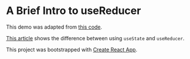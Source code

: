 # A Brief Intro to useReducer

This demo was adapted from [this code](https://codesandbox.io/s/github/the-road-to-learn-react/hacker-stories/tree/2021/React-Impossible-States?file=/src/App.js).

[This article](https://stately.ai/blog/usestate-vs-usereducer-vs-xstate-part-1-modals) shows the difference between using `useState` and `useReducer`.

This project was bootstrapped with [Create React App](https://github.com/facebook/create-react-app).
